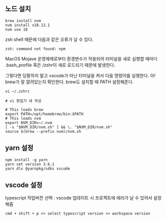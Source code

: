 ## 노드 설치

```shell
brew install nvm
nvm install v18.12.1
nvm use 18
```

zsh shell 때문에 다음과 같은 오류가 날 수 있다.

```
zsh: command not found: npm
```

MacOS Mojave 운영체제로부터 환경변수가 적용되어 터미널을 새로 실행할 때마다 .bash_profile 혹은 /zshr이 새로 로드되기 때문에 발생한다.

그렇다면 당황하지 말고 vscode가 아닌 터미널을 켜서 다음 명령어를 실행한다.
아! brew가 잘 깔려있는지 확인한다. brew도 설치할 때 PATH 설정해준다.

```shell
vi ~/.zshrc

# vi 편집기 내 작성

# This loads brew
export PATH=/opt/homebrew/bin:$PATH
# This loads nvm
export NVM_DIR=~/.nvm
[ -s "$NVM_DIR/nvm.sh" ] && \. "$NVM_DIR/nvm.sh"
source $(brew --prefix nvm)/nvm.sh
```

## yarn 설정

```shell
npm install -g yarn
yarn set version 3.6.1
yarn dlx @yarnpkg/sdks vscode
```

## vscode 설정

typescript 작업버전 선택 : vscode 업데이트 시 프로젝트에 에러가 날 수 있어서 설정해줌

```
cmd + shift + p >> select typescript version >> workspace version
```
